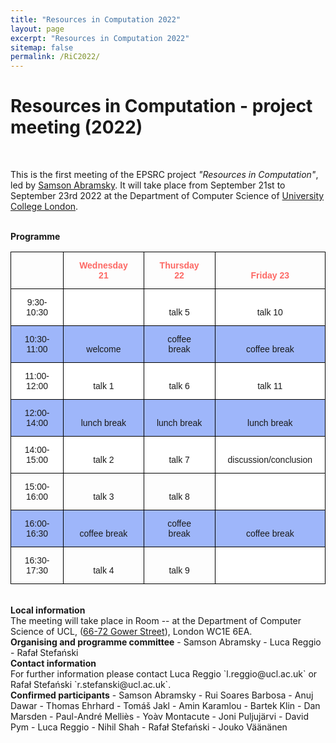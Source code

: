 ```yaml
---
title: "Resources in Computation 2022"
layout: page
excerpt: "Resources in Computation 2022"
sitemap: false
permalink: /RiC2022/
---
```


# Resources in Computation - project meeting (2022)

<br>

This is the first meeting of the EPSRC project _"Resources in Computation"_, led by [Samson Abramsky](http://www0.cs.ucl.ac.uk/people/S.Abramsky.html). It will take place from September 21st to September 23rd 2022 at the Department of Computer Science of [University College London](https://www.ucl.ac.uk/).

<br>
<b>Programme</b> <br />

<style type="text/css">
.tg  {border-collapse:collapse;border-spacing:0;}
.tg td{border-color:black;border-style:solid;border-width:1px;font-family:Arial, sans-serif;font-size:14px;
  overflow:hidden;padding:13px 20px;word-break:normal;}
.tg th{border-color:black;border-style:solid;border-width:1px;font-family:Arial, sans-serif;font-size:14px;
  font-weight:normal;overflow:hidden;padding:13px 24px;word-break:normal;}
.tg .tg-ljam{border-color:#000000;text-align:center;vertical-align:bottom}
.tg .tg-opy8{background-color:#9eb6fa;border-color:#000000;text-align:center;vertical-align:bottom}
.tg .tg-wk8z{border-color:#000000;color:#fd6864;font-weight:bold;text-align:center;vertical-align:bottom}
.tg .tg-g3j9{background-color:#ffffff;border-color:#000000;text-align:center;vertical-align:bottom}
</style>
<table class="tg">
<thead>
  <tr>
    <th class="tg-ljam"></th>
    <th class="tg-wk8z">Wednesday 21</th>
    <th class="tg-wk8z">Thursday 22</th>
    <th class="tg-wk8z">Friday 23</th>
  </tr>
</thead>
<tbody>
  <tr>
    <td class="tg-g3j9">9:30-10:30</td>
    <td class="tg-g3j9"> </td>
    <td class="tg-g3j9">talk 5</td>
    <td class="tg-g3j9">talk 10</td>
  </tr>
  <tr>
    <td class="tg-opy8">10:30-11:00</td>
    <td class="tg-opy8">welcome</td>
    <td class="tg-opy8">coffee break</td>
    <td class="tg-opy8">coffee break</td>
  </tr>
  <tr>
    <td class="tg-g3j9">11:00-12:00</td>
    <td class="tg-g3j9">talk 1</td>
    <td class="tg-g3j9">talk 6</td>
    <td class="tg-g3j9">talk 11</td>
  </tr>
  <tr>
    <td class="tg-opy8">12:00-14:00</td>
    <td class="tg-opy8">lunch break</td>
    <td class="tg-opy8">lunch break</td>
    <td class="tg-opy8">lunch break</td>
  </tr>
  <tr>
    <td class="tg-g3j9">14:00-15:00</td>
    <td class="tg-g3j9">talk 2</td>
    <td class="tg-g3j9">talk 7</td>
    <td class="tg-g3j9">discussion/conclusion</td>
  </tr>
  <tr>
    <td class="tg-ljam">15:00-16:00</td>
    <td class="tg-ljam">talk 3</td>
    <td class="tg-ljam">talk 8</td>
    <td class="tg-g3j9"> </td>
  </tr>
  <tr>
    <td class="tg-opy8">16:00-16:30</td>
    <td class="tg-opy8">coffee break</td>
    <td class="tg-opy8">coffee break</td>
    <td class="tg-opy8">coffee break</td>
  </tr>
  <tr>
    <td class="tg-ljam">16:30-17:30</td>
    <td class="tg-ljam">talk 4</td>
    <td class="tg-ljam">talk 9</td>
    <td class="tg-g3j9"> </td>
  </tr>
</tbody>
</table>


<br>
<b>Local information</b> <br /> The meeting will take place in Room -- at the Department of Computer Science of UCL, (<a href="http://www.ucl.ac.uk/maps/66-72-gower-street">66-72 Gower Street</a>), London WC1E 6EA. 

<br>
<b>Organising and programme committee</b>
- Samson Abramsky
- Luca Reggio
- Rafał Stefański

<br>
<b>Contact information</b> <br /> For further information please contact Luca Reggio `l.reggio@ucl.ac.uk` or Rafał Stefański `r.stefanski@ucl.ac.uk`.

<br>
<b>Confirmed participants</b>
- Samson Abramsky
- Rui Soares Barbosa
- Anuj Dawar
- Thomas Ehrhard
- Tomáš Jakl
- Amin Karamlou
- Bartek Klin
- Dan Marsden
- Paul-André Melliès
- Yoàv Montacute
- Joni Puljujärvi
- David Pym
- Luca Reggio
- Nihil Shah
- Rafał Stefański
- Jouko Väänänen




<br>